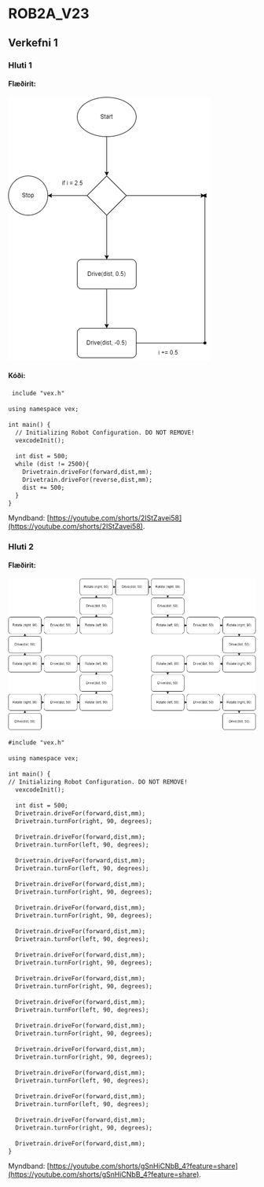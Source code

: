 # ROB2A_V23

## Verkefni 1

### Hluti 1

#### Flæðirit: 

![](https://github.com/BirgirBragi/ROB2A_V23/blob/main/Verkefni1/Verkefni%201.drawio.png) 

#### Kóði:

     include "vex.h"

    using namespace vex;

    int main() {
      // Initializing Robot Configuration. DO NOT REMOVE!
      vexcodeInit();

      int dist = 500;
      while (dist != 2500){
        Drivetrain.driveFor(forward,dist,mm);
        Drivetrain.driveFor(reverse,dist,mm);
        dist += 500;
      }
    }
 
Myndband: [https://youtube.com/shorts/2IStZavei58](https://youtube.com/shorts/2IStZavei58).

### Hluti 2

#### Flæðirit:

![](https://github.com/BirgirBragi/ROB2A_V23/blob/main/Verkefni1/Verkefni%201%20hluti%202.drawio.png)

    #include "vex.h"

    using namespace vex;

    int main() {
    // Initializing Robot Configuration. DO NOT REMOVE!
      vexcodeInit();

      int dist = 500;
      Drivetrain.driveFor(forward,dist,mm);
      Drivetrain.turnFor(right, 90, degrees);

      Drivetrain.driveFor(forward,dist,mm);
      Drivetrain.turnFor(left, 90, degrees);

      Drivetrain.driveFor(forward,dist,mm);
      Drivetrain.turnFor(left, 90, degrees);

      Drivetrain.driveFor(forward,dist,mm);
      Drivetrain.turnFor(right, 90, degrees);

      Drivetrain.driveFor(forward,dist,mm);
      Drivetrain.turnFor(right, 90, degrees);

      Drivetrain.driveFor(forward,dist,mm);
      Drivetrain.turnFor(left, 90, degrees);

      Drivetrain.driveFor(forward,dist,mm);
      Drivetrain.turnFor(right, 90, degrees);

      Drivetrain.driveFor(forward,dist,mm);
      Drivetrain.turnFor(right, 90, degrees);

      Drivetrain.driveFor(forward,dist,mm);
      Drivetrain.turnFor(left, 90, degrees);

      Drivetrain.driveFor(forward,dist,mm);
      Drivetrain.turnFor(right, 90, degrees);

      Drivetrain.driveFor(forward,dist,mm);
      Drivetrain.turnFor(right, 90, degrees);

      Drivetrain.driveFor(forward,dist,mm);
      Drivetrain.turnFor(left, 90, degrees);

      Drivetrain.driveFor(forward,dist,mm);
      Drivetrain.turnFor(left, 90, degrees);

      Drivetrain.driveFor(forward,dist,mm);
      Drivetrain.turnFor(right, 90, degrees);

      Drivetrain.driveFor(forward,dist,mm);
    }

Myndband: [https://youtube.com/shorts/gSnHiCNbB_4?feature=share](https://youtube.com/shorts/gSnHiCNbB_4?feature=share).
